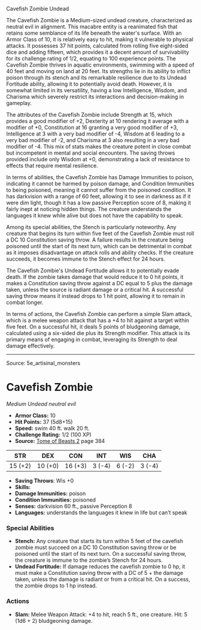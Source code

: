 <MonsterName/>Cavefish Zombie</MonsterName>
<CreatureType/>Undead</CreatureType>

<summary>The Cavefish Zombie is a Medium-sized undead creature, characterized as neutral evil in alignment. This macabre entity is a reanimated fish that retains some semblance of its life beneath the water's surface. With an Armor Class of 10, it is relatively easy to hit, making it vulnerable to physical attacks. It possesses 37 hit points, calculated from rolling five eight-sided dice and adding fifteen, which provides it a decent amount of survivability for its challenge rating of 1/2, equating to 100 experience points. The Cavefish Zombie thrives in aquatic environments, swimming with a speed of 40 feet and moving on land at 20 feet. Its strengths lie in its ability to inflict poison through its stench and its remarkable resilience due to its Undead Fortitude ability, allowing it to potentially avoid death. However, it is somewhat limited in its versatility, having a low Intelligence, Wisdom, and Charisma which severely restrict its interactions and decision-making in gameplay.</summary>

<detail>

The attributes of the Cavefish Zombie include Strength at 15, which provides a good modifier of +2, Dexterity at 10 rendering it average with a modifier of +0, Constitution at 16 granting a very good modifier of +3, Intelligence at 3 with a very bad modifier of -4, Wisdom at 6 leading to a very bad modifier of -2, and Charisma at 3 also resulting in a very bad modifier of -4. This mix of stats makes the creature potent in close combat but incompetent in mental and social encounters. The saving throws provided include only Wisdom at +0, demonstrating a lack of resistance to effects that require mental resilience. 

In terms of abilities, the Cavefish Zombie has Damage Immunities to poison, indicating it cannot be harmed by poison damage, and Condition Immunities to being poisoned, meaning it cannot suffer from the poisoned condition. It has darkvision with a range of 60 feet, allowing it to see in darkness as if it were dim light, though it has a low passive Perception score of 8, making it fairly inept at noticing hidden things. The creature understands the languages it knew while alive but does not have the capability to speak.

Among its special abilities, the Stench is particularly noteworthy. Any creature that begins its turn within five feet of the Cavefish Zombie must roll a DC 10 Constitution saving throw. A failure results in the creature being poisoned until the start of its next turn, which can be detrimental in combat as it imposes disadvantage on attack rolls and ability checks. If the creature succeeds, it becomes immune to the Stench effect for 24 hours.

The Cavefish Zombie's Undead Fortitude allows it to potentially evade death. If the zombie takes damage that would reduce it to 0 hit points, it makes a Constitution saving throw against a DC equal to 5 plus the damage taken, unless the source is radiant damage or a critical hit. A successful saving throw means it instead drops to 1 hit point, allowing it to remain in combat longer.

In terms of actions, the Cavefish Zombie can perform a simple Slam attack, which is a melee weapon attack that has a +4 to hit against a target within five feet. On a successful hit, it deals 5 points of bludgeoning damage, calculated using a six-sided die plus its Strength modifier. This attack is its primary means of engaging in combat, leveraging its Strength to deal damage effectively.</detail>



---

Source: 5e_artisinal_monsters

# Cavefish Zombie

*Medium* *Undead* *neutral evil*

- **Armor Class:** 10
- **Hit Points:** 37 (5d8+15)
- **Speed:** swim 40 ft. walk 20 ft.
- **Challenge Rating:** 1/2 (100 XP)
- **Source:** [Tome of Beasts 2](https://koboldpress.com/kpstore/product/tome-of-beasts-2-for-5th-edition) page 384

| STR | DEX | CON | INT | WIS | CHA |
| --- | --- | --- | --- | --- | --- |
| 15 (+2) | 10 (+0) | 16 (+3) | 3 (-4) | 6 (-2) | 3 (-4) |

- **Saving Throws**: Wis +0
- **Skills:** 
- **Damage Immunities:** poison
- **Condition Immunities:** poisoned
- **Senses:** darkvision 60 ft., passive Perception 8
- **Languages:** understands the languages it knew in life but can’t speak

### Special Abilities

- **Stench:** Any creature that starts its turn within 5 feet of the cavefish zombie must succeed on a DC 10 Constitution saving throw or be poisoned until the start of its next turn. On a successful saving throw, the creature is immune to the zombie’s Stench for 24 hours.
- **Undead Fortitude:** If damage reduces the cavefish zombie to 0 hp, it must make a Constitution saving throw with a DC of 5 + the damage taken, unless the damage is radiant or from a critical hit. On a success, the zombie drops to 1 hp instead.

### Actions

- **Slam:** Melee Weapon Attack: +4 to hit, reach 5 ft., one creature. Hit: 5 (1d6 + 2) bludgeoning damage.




